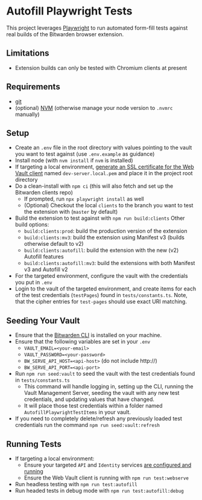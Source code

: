 # Autofill Playwright Tests

This project leverages [Playwright](https://playwright.dev/) to run automated form-fill tests against real builds of the Bitwarden browser extension.

## Limitations

- Extension builds can only be tested with Chromium clients at present

## Requirements

- [git](https://git-scm.com/downloads)
- (optional) [NVM](https://github.com/nvm-sh/nvm#installing-and-updating) (otherwise manage your node version to `.nvmrc` manually)

## Setup

- Create an `.env` file in the root directory with values pointing to the vault you want to test against (use `.env.example` as guidance)
- Install node (with `nvm install` if `nvm` is installed)
- If targeting a local environment, [generate an SSL certificate for the Web Vault client](https://contributing.bitwarden.com/getting-started/clients/web-vault/#ssl-certificate) named `dev-server.local.pem` and place it in the project root directory
- Do a clean-install with `npm ci` (this will also fetch and set up the Bitwarden clients repo)
  - If prompted, run `npx playwright install` as well
  - (Optional) Checkout the local `clients` to the branch you want to test the extension with (`master` by default)
- Build the extension to test against with `npm run build:clients` Other build options:
  - `build:clients:prod`: build the production version of the extension
  - `build:clients:mv3`: build the extension using Manifest v3 (builds otherwise default to v2)
  - `build:clients:autofill`: build the extension with the new (v2) Autofill features
  - `build:clients:autofill:mv3`: build the extensions with both Manifest v3 and Autofill v2
- For the targeted environment, configure the vault with the credentials you put in `.env`
- Login to the vault of the targeted environment, and create items for each of the test credentials (`testPages`) found in `tests/constants.ts`. Note, that the cipher entries for `test-pages` should use exact URI matching.

## Seeding Your Vault

- Ensure that the [Bitwarden CLI](https://bitwarden.com/help/cli/) is installed on your machine.
- Ensure that the following variables are set in your `.env`
  - `VAULT_EMAIL=<your-email>`
  - `VAULT_PASSWORD=<your-password>`
  - `BW_SERVE_API_HOST=<api-host>` (do not include http://)
  - `BW_SERVE_API_PORT=<api-port>`
- Run `npm run seed:vault` to seed the vault with the test credentials found in `tests/constants.ts`
  - This command will handle logging in, setting up the CLI, running the Vault Management Server, seeding the vault with any new test credentials, and updating values that have changed.
  - It will place those test credentials within a folder named `AutofillPlaywrightTestItems` in your vault.
- If you need to completely delete/refresh any previously loaded test credentials run the command `npm run seed:vault:refresh`

## Running Tests

- If targeting a local environment:
  - Ensure your targeted `API` and `Identity` services [are configured and running](https://contributing.bitwarden.com/getting-started/server/guide)
  - Ensure the Web Vault client is running with `npm run test:webserve`
- Run headless testing with `npm run test:autofill`
- Run headed tests in debug mode with `npm run test:autofill:debug`
